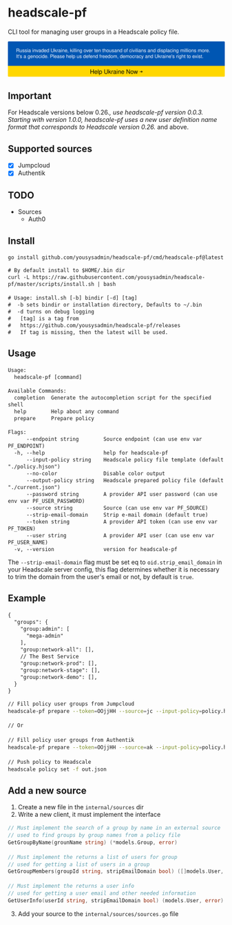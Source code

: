 # headscale-pf

CLI tool for managing user groups in a Headscale policy file.

[![Stand with Ukraine](https://raw.githubusercontent.com/vshymanskyy/StandWithUkraine/main/banner2-direct.svg)](https://github.com/vshymanskyy/StandWithUkraine/blob/main/docs/README.md)

## Important
For Headscale versions below 0.26.*, use headscale-pf version 0.0.3.
Starting with version 1.0.0, headscale-pf uses a new user definition name format that corresponds to Headscale version 0.26.* and above.


## Supported sources

- [x] Jumpcloud
- [x] Authentik

## TODO

- Sources
    - Auth0

## Install

```shell
go install github.com/yousysadmin/headscale-pf/cmd/headscale-pf@latest
```

```shell
# By default install to $HOME/.bin dir
curl -L https://raw.githubusercontent.com/yousysadmin/headscale-pf/master/scripts/install.sh | bash

# Usage: install.sh [-b] bindir [-d] [tag]
#  -b sets bindir or installation directory, Defaults to ~/.bin
#  -d turns on debug logging
#   [tag] is a tag from
#   https://github.com/yousysadmin/headscale-pf/releases
#   If tag is missing, then the latest will be used.

```

## Usage

```
Usage:
  headscale-pf [command]

Available Commands:
  completion  Generate the autocompletion script for the specified shell
  help        Help about any command
  prepare     Prepare policy

Flags:
      --endpoint string        Source endpoint (can use env var PF_ENDPOINT)
  -h, --help                   help for headscale-pf
      --input-policy string    Headscale policy file template (default "./policy.hjson")
      --no-color               Disable color output
      --output-policy string   Headscale prepared policy file (default "./current.json")
      --password string        A provider API user password (can use env var PF_USER_PASSWORD)
      --source string          Source (can use env var PF_SOURCE)
      --strip-email-domain     Strip e-mail domain (default true)
      --token string           A provider API token (can use env var PF_TOKEN)
      --user string            A provider API user (can use env var PF_USER_NAME)
  -v, --version                version for headscale-pf
```

The `--strip-email-domain` flag must be set eq to `oid.strip_email_domain` in your Headscale server config,
this flag determines whether it is necessary to trim the domain from the user's email or not, by default is `true`.

## Example

```json5
{
  "groups": {
    "group:admin": [
      "mega-admin"
    ],
    "group:network-all": [],
    // The Best Service
    "group:network-prod": [],
    "group:network-stage": [],
    "group:network-demo": [],
  }
}
```

```sh
// Fill policy user groups from Jumpcloud
headscale-pf prepare --token=OOjjHH --source=jc --input-policy=policy.hjson --output-policy=out.json

// Or

// Fill policy user groups from Authentik
headscale-pf prepare --token=OOjjHH --source=ak --input-policy=policy.hjson --output-policy=out.json

// Push policy to Headscale
headscale policy set -f out.json
```

## Add a new source

1. Create a new file in the `internal/sources` dir
2. Write a new client, it must implement the interface

```go
// Must implement the search of a group by name in an external source
// used to find groups by group names from a policy file
GetGroupByName(grounName string) (*models.Group, error)

// Must implement the returns a list of users for group
// used for getting a list of users in a group
GetGroupMembers(groupId string, stripEmailDomain bool) ([]models.User, error)

// Must implement the returns a user info
// used for getting a user email and other needed information
GetUserInfo(userId string, stripEmailDomain bool) (models.User, error)
```

3. Add your source to the `internal/sources/sources.go` file
